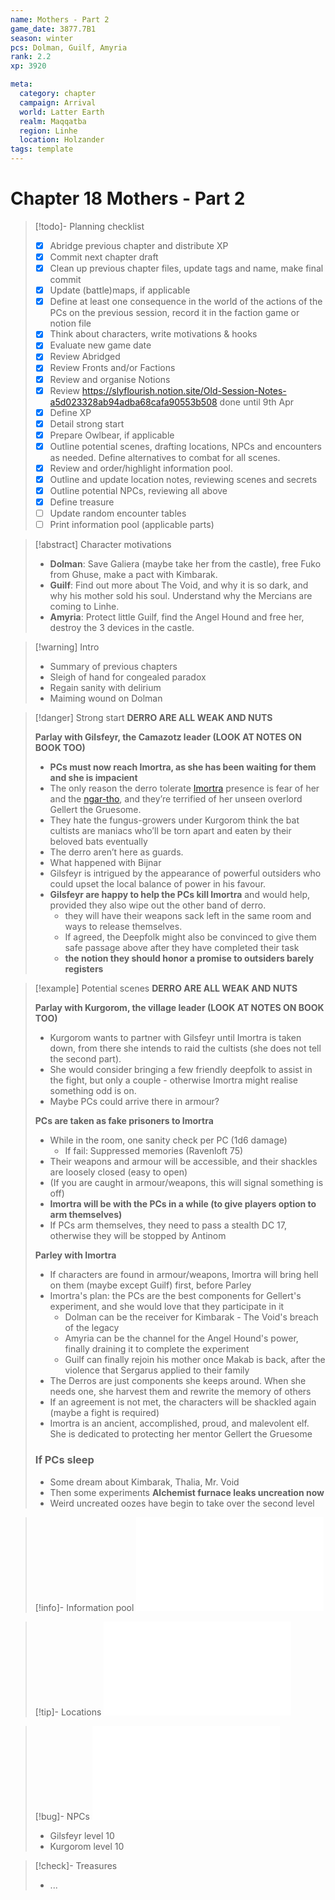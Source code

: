 ```yaml
---
name: Mothers - Part 2
game_date: 3877.7B1
season: winter
pcs: Dolman, Guilf, Amyria
rank: 2.2
xp: 3920

meta:
  category: chapter
  campaign: Arrival
  world: Latter Earth
  realm: Maqqatba
  region: Linhe
  location: Holzander
tags: template
---
```

# Chapter 18 Mothers - Part 2

> [!todo]- Planning checklist
> - [x] Abridge previous chapter and distribute XP
> - [x] Commit next chapter draft
> - [x] Clean up previous chapter files, update tags and name, make final commit
> - [x] Update (battle)maps, if applicable
> - [x] Define at least one consequence in the world of the actions of the PCs on the previous session, record it in the faction game or notion file
> - [x] Think about characters, write motivations & hooks
> - [x] Evaluate new game date
> - [x] Review Abridged
> - [x] Review Fronts and/or Factions 
> - [x] Review and organise Notions
> - [x] Review https://slyflourish.notion.site/Old-Session-Notes-a5d023328ab94adba68cafa90553b508 done until 9th Apr
> - [x] Define XP
> - [x] Detail strong start
> - [x] Prepare Owlbear, if applicable
> - [x] Outline potential scenes, drafting locations, NPCs and encounters as needed. Define alternatives to combat for all scenes.
> - [x] Review and order/highlight information pool.
> - [x] Outline and update location notes, reviewing scenes and secrets
> - [x] Outline potential NPCs, reviewing all above
> - [x] Define treasure
> - [ ] Update random encounter tables
> - [ ] Print information pool (applicable parts)

> [!abstract] Character motivations
> - **Dolman**: Save Galiera (maybe take her from the castle), free Fuko from Ghuse, make a pact with Kimbarak.
> - **Guilf**: Find out more about The Void, and why it is so dark, and why his mother sold his soul. Understand why the Mercians are coming to Linhe.
> - **Amyria**: Protect little Guilf, find the Angel Hound and free her, destroy the 3 devices in the castle.

> [!warning] Intro
> - Summary of previous chapters
> - Sleigh of hand for congealed paradox
> - Regain sanity with delirium 
> - Maiming wound on Dolman 

> [!danger] Strong start
> **DERRO ARE ALL WEAK AND NUTS**
> 
> **Parlay with Gilsfeyr, the Camazotz leader (LOOK AT NOTES ON BOOK TOO)**
> - **PCs must now reach Imortra, as she has been waiting for them and she is impacient**
> - The only reason the derro tolerate [Imortra](../npcs/Imortra.md) presence is fear of her and the [ngar-tho](../statblocks/ngar-tho.md), and they’re terrified of her unseen overlord Gellert the Gruesome.
> - They hate the fungus-growers under Kurgorom think the bat cultists are maniacs who’ll be torn apart and eaten by their beloved bats eventually
> - The derro aren’t here as guards.
> - What happened with Bijnar
> - Gilsfeyr is intrigued by the appearance of powerful outsiders who could upset the local balance of power in his favour.
> - **Gilsfeyr are happy to help the PCs kill Imortra** and would help, provided they also wipe out the other band of derro.
> 	- they will have their weapons sack left in the same room and ways to release themselves.
> 	- If agreed, the Deepfolk might also be convinced to give them safe passage above after they have completed their task
> 	- **the notion they should honor a promise to outsiders barely registers**

> [!example] Potential scenes
> **DERRO ARE ALL WEAK AND NUTS**
> 
> **Parlay with Kurgorom, the village leader (LOOK AT NOTES ON BOOK TOO)**
> - Kurgorom wants to partner with Gilsfeyr until Imortra is taken down, from there she intends to raid the cultists (she does not tell the second part).
> - She would consider bringing a few friendly deepfolk to assist in the fight, but only a couple - otherwise Imortra might realise something odd is on.
> - Maybe PCs could arrive there in armour?
> 
> **PCs are taken as fake prisoners to Imortra**
> - While in the room, one sanity check per PC (1d6 damage)
> 	- If fail: Suppressed memories (Ravenloft 75)
> - Their weapons and armour will be accessible, and their shackles are loosely closed (easy to open)
> - (If you are caught in armour/weapons, this will signal something is off)
> - **Imortra will be with the PCs in a while (to give players option to arm themselves)**
> - If PCs arm themselves, they need to pass a stealth DC 17, otherwise they will be stopped by Antinom
> 
> **Parley with Imortra**
> - If characters are found in armour/weapons, Imortra will bring hell on them (maybe except Guilf) first, before Parley
> - Imortra's plan: the PCs are the best components for Gellert's experiment, and she would love that they participate in it
> 	- Dolman can be the receiver for Kimbarak - The Void's breach of the legacy
> 	- Amyria can be the channel for the Angel Hound's power, finally draining it to complete the experiment
> 	- Guilf can finally rejoin his mother once Makab is back, after the violence that Sergarus applied to their family
> - The Derros are just components she keeps around. When she needs one, she harvest them and rewrite the memory of others
> - If an agreement is not met, the characters will be shackled again (maybe a fight is required)
> - Imortra is an ancient, accomplished, proud, and malevolent elf. She is dedicated to protecting her mentor Gellert the Gruesome
> 
> ### If PCs sleep
> - Some dream about Kimbarak, Thalia, Mr. Void
> - Then some experiments 
> **Alchemist furnace leaks uncreation now**
> - Weird uncreated oozes have begin to take over the second level

> [!info]- Information pool
> ![Information Pool](arrival/_informationPool.md)

> [!tip]- Locations
> ![Castle of Holzander Level 4](arrival/locations/holzanderCastleL4.md#Castle%20of%20Holzander%20Level%204)

> [!bug]- NPCs
> ![Imortra](../npcs/Imortra.md)
> 
> - Gilsfeyr level 10
> - Kurgorom level 10

> [!check]- Treasures
> - ...
